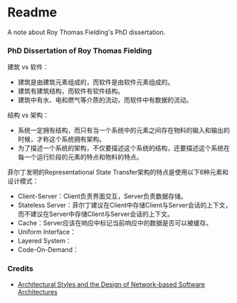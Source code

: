 # Readme
A note about Roy Thomas Fielding's PhD dissertation.

### PhD Dissertation of Roy Thomas Fielding

建筑 vs 软件：
- 建筑是由建筑元素组成的，而软件是由软件元素组成的。
- 建筑有建筑结构，而软件有软件结构。
- 建筑中有水、电和燃气等介质的流动，而软件中有数据的流动。

结构 vs 架构：
- 系统一定拥有结构，而只有当一个系统中的元素之间存在物料的输入和输出的时候，才称这个系统拥有架构。
- 为了描述一个系统的架构，不仅要描述这个系统的结构，还要描述这个系统在每一个运行阶段的元素的特点和物料的特点。

菲尔丁发明的Representational State Transfer架构的特点是使用以下6种元素和设计模式：
- Client-Server：Client负责界面交互，Server负责数据存储。
- Stateless Server：菲尔丁建议在Client中存储Client与Server会话的上下文，而不建议在Server中存储Client与Server会话的上下文。
- Cache：Server应该在响应中标记当前响应中的数据是否可以被缓存。
- Uniform Interface：
- Layered System：
- Code-On-Demand：

### Credits
- [Architectural Styles and the Design of Network-based Software Architectures](https://ics.uci.edu/~fielding/pubs/dissertation/top.htm)
